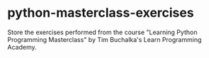 # python-masterclass-exercises
Store the exercises performed from the course "Learning Python Programming Masterclass" by Tim Buchalka's Learn Programming Academy.
